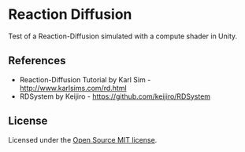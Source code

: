 # Reaction Diffusion
Test of a Reaction-Diffusion simulated with a compute shader in Unity.

## References

- Reaction-Diffusion Tutorial by Karl Sim - http://www.karlsims.com/rd.html
- RDSystem by Keijiro - https://github.com/keijiro/RDSystem

## License

Licensed under the [Open Source MIT license](http://en.wikipedia.org/wiki/MIT_License).
